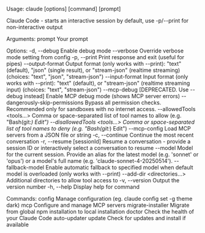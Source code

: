 Usage: claude [options] [command] [prompt]

Claude Code - starts an interactive session by default, use -p/--print for
non-interactive output

Arguments:
  prompt                          Your prompt

Options:
  -d, --debug                     Enable debug mode
  --verbose                       Override verbose mode setting from config
  -p, --print                     Print response and exit (useful for pipes)
  --output-format <format>        Output format (only works with --print):
                                  "text" (default), "json" (single result), or
                                  "stream-json" (realtime streaming) (choices:
                                  "text", "json", "stream-json")
  --input-format <format>         Input format (only works with --print):
                                  "text" (default), or "stream-json" (realtime
                                  streaming input) (choices: "text",
                                  "stream-json")
  --mcp-debug                     [DEPRECATED. Use --debug instead] Enable MCP
                                  debug mode (shows MCP server errors)
  --dangerously-skip-permissions  Bypass all permission checks. Recommended
                                  only for sandboxes with no internet access.
  --allowedTools <tools...>       Comma or space-separated list of tool names
                                  to allow (e.g. "Bash(git:*) Edit")
  --disallowedTools <tools...>    Comma or space-separated list of tool names
                                  to deny (e.g. "Bash(git:*) Edit")
  --mcp-config <file or string>   Load MCP servers from a JSON file or string
  -c, --continue                  Continue the most recent conversation
  -r, --resume [sessionId]        Resume a conversation - provide a session ID
                                  or interactively select a conversation to
                                  resume
  --model <model>                 Model for the current session. Provide an
                                  alias for the latest model (e.g. 'sonnet' or
                                  'opus') or a model's full name (e.g.
                                  'claude-sonnet-4-20250514').
  --fallback-model <model>        Enable automatic fallback to specified model
                                  when default model is overloaded (only works
                                  with --print)
  --add-dir <directories...>      Additional directories to allow tool access
                                  to
  -v, --version                   Output the version number
  -h, --help                      Display help for command

Commands:
  config                          Manage configuration (eg. claude config set
                                  -g theme dark)
  mcp                             Configure and manage MCP servers
  migrate-installer               Migrate from global npm installation to local
                                  installation
  doctor                          Check the health of your Claude Code
                                  auto-updater
  update                          Check for updates and install if available
